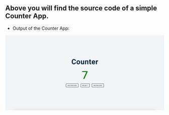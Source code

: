 ## Above you will find the source code of a simple Counter App.

- Output of the Counter App:

![counter](./output.png)
